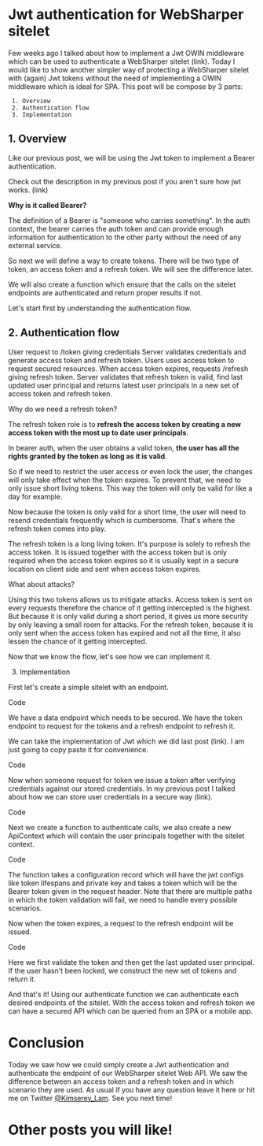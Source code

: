 # Jwt authentication for WebSharper sitelet

Few weeks ago I talked about how to implement a Jwt OWIN middleware which can be used to authenticate a WebSharper sitelet (link).
Today I would like to show another simpler way of protecting a WebSharper sitelet with (again) Jwt tokens without the need of implementing a OWIN middleware which is ideal for SPA.
This post will be compose by 3 parts:

```
 1. Overview
 2. Authentication flow
 3. Implementation
```

## 1. Overview

Like our previous post, we will be using the Jwt token to implement a Bearer authentication.

Check out the description in my previous post if you aren't sure how jwt works. (link)

__Why is it called Bearer?__

The definition of a Bearer is "someone who carries something". In the auth context, the bearer carries the auth token and can provide enough information for authentication to the other party without the need of any external service.

So next we will define a way to create tokens. There will be two type of token, an access token and a refresh token. We will see the difference later.

We will also create a function which ensure that the calls on the sitelet endpoints are authenticated and return proper results if not.

Let's start first by understanding the authentication flow.

## 2. Authentication flow

User request to /token giving credentials
Server validates credentials and generate access token and refresh token.
Users uses access token to request secured resources.
When access token expires, requests /refresh giving refresh token.
Server validates that refresh token is valid, find last updated user principal and returns latest user principals in a new set of access token and refresh token.

Why do we need a refresh token?

The refresh token role is to __refresh the access token by creating a new access token with the most up to date user principals__.

In bearer auth, when the user obtains a valid token, __the user has all the rights granted by the token as long as it is valid__. 

So if we need to restrict the user access or even lock the user, the changes will only take effect when the token expires. To prevent that, we need to only issue short living tokens. This way the token will only be valid for like a day for example. 

Now because the token is only valid for a short time, the user will need to resend credentials frequently which is cumbersome. That's where the refresh token comes into play.

The refresh token is a long living token. It's purpose is solely to refresh the access token. 
It is issued together with the access token but is only required when the access token expires so it is usually kept in a secure location on client side and sent when access token expires.

What about attacks?

Using this two tokens allows us to mitigate attacks. Access token is sent on every requests therefore the chance of it getting intercepted is the highest. But because it is only valid during a short period, it gives us more security by only leaving a small room for attacks. 
For the refresh token, because it is only sent when the access token has expired and not all the time, it also lessen the chance of it getting intercepted.

Now that we know the flow, let's see how we can implement it.

3. Implementation

First let's create a simple sitelet with an endpoint.

Code

We have a data endpoint which needs to be secured.
We have the token endpoint to request for the tokens and a refresh endpoint to refresh it.

We can take the implementation of Jwt which we did last post (link). I am just going to copy paste it for convenience.

Code

Now when someone request for token we issue a token after verifying credentials against our stored credentials. In my previous post I talked about how we can store user credentials in a secure way (link).

Code

Next we create a function to authenticate calls, we also create a new ApiContext which will contain the user principals together with the sitelet context.

Code

The function takes a configuration record which will have the jwt configs like token lifespans and private key and takes a token which will be the Bearer token given in the request header.
Note that there are multiple paths in which the token validation will fail, we need to handle every possible scenarios.

Now when the token expires, a request to the refresh endpoint will be issued.

Code

Here we first validate the token and then get the last updated user principal. If the user hasn't been locked, we construct the new set of tokens and return it.

And that's it! Using our authenticate function we can authenticate each desired endpoints of the sitelet. With the access token and refresh token we can have a secured API which can be queried from an SPA or a mobile app.

# Conclusion

Today we saw how we could simply create a Jwt authentication and authenticate the endpoint of our WebSharper sitelet Web API. We saw the difference between an access token and a refresh token and in which scenario they are used. As usual if you have any question leave it here or hit me on Twitter [@Kimserey_Lam](). See you next time!

# Other posts you will like!
